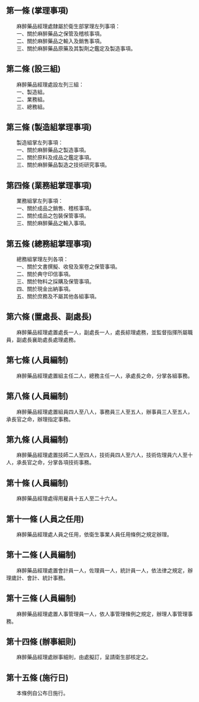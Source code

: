 第一條 (掌理事項)
-----------------
　　麻醉藥品經理處隸屬於衛生部掌理左列事項：  
　　一、關於麻醉藥品之保管及稽核事項。  
　　二、關於麻醉藥品之輸入及銷售事項。  
　　三、關於麻醉藥品原藥及其製劑之鑑定及製造事項。  


第二條 (設三組)
---------------
　　麻醉藥品經理處設左列三組：  
　　一、製造組。  
　　二、業務組。  
　　三、總務組。  


第三條 (製造組掌理事項)
-----------------------
　　製造組掌左列事項：  
　　一、關於麻醉藥品之製造事項。  
　　二、關於原料及成品之鑑定事項。  
　　三、關於麻醉藥品製造之技術研究事項。  


第四條 (業務組掌理事項)
-----------------------
　　業務組掌左列事項：  
　　一、關於成品之銷售、稽核事項。  
　　二、關於成品之包裝保管事項。  
　　三、關於麻醉藥品之輸入事項。  


第五條 (總務組掌理事項)
-----------------------
　　總務組掌理左列各項：  
　　一、關於文書撰擬、收發及案卷之保管事項。  
　　二、關於典守印信事項。  
　　三、關於物料之採購及保管事項。  
　　四、關於現金出納事項。  
　　五、關於庶務及不屬其他各組事項。  


第六條 (置處長、副處長)
-----------------------
　　麻醉藥品經理處置處長一人，副處長一人，處長綜理處務，並監督指揮所屬職員，副處長襄助處長處理處務。  


第七條 (人員編制)
-----------------
　　麻醉藥品經理處置組主任二人，總務主任一人，承處長之命，分掌各組事務。  


第八條 (人員編制)
-----------------
　　麻醉藥品經理處置組員四人至八人，事務員三人至五人，辦事員三人至五人，承長官之命，辦理指定事務。  


第九條 (人員編制)
-----------------
　　麻醉藥品經理處置技師二人至四人，技術員四人至六人，技術佐理員六人至十人，承長官之命，分掌各項技術事務。  


第十條 (人員編制)
-----------------
　　麻醉藥品經理處得用雇員十五人至二十六人。  


第十一條 (人員之任用)
---------------------
　　麻醉藥品經理處人員之任用，依衛生事業人員任用條例之規定辦理。  


第十二條 (人員編制)
-------------------
　　麻醉藥品經理處置會計員一人，佐理員一人，統計員一人，依法律之規定，辦理歲計、會計、統計事務。  


第十三條 (人員編制)
-------------------
　　麻醉藥品經理處置人事管理員一人，依人事管理條例之規定，辦理人事管理事務。  


第十四條 (辦事細則)
-------------------
　　麻醉藥品經理處辦事細則，由處擬訂，呈請衛生部核定之。  


第十五條 (施行日)
-----------------
　　本條例自公布日施行。